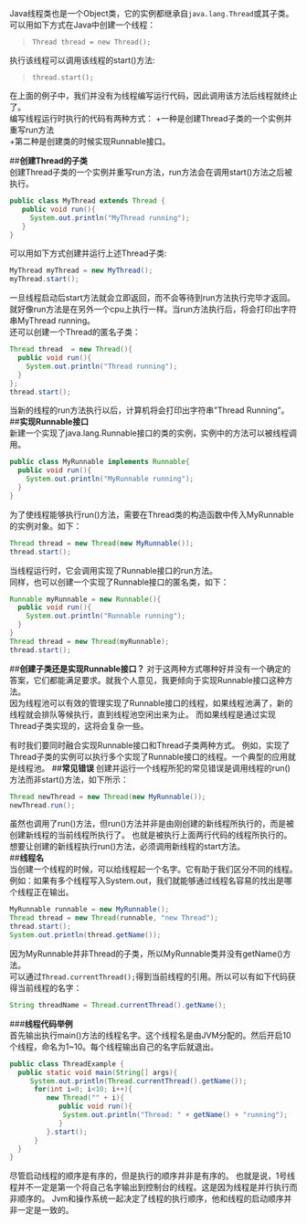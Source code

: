 Java线程类也是一个Object类，它的实例都继承自`java.lang.Thread`或其子类。可以用如下方式在Java中创建一个线程：

>`Thread thread = new Thread();`  

执行该线程可以调用该线程的start()方法:  

>`thread.start();`

在上面的例子中，我们并没有为线程编写运行代码，因此调用该方法后线程就终止了。  
编写线程运行时执行的代码有两种方式：
  +一种是创建Thread子类的一个实例并重写run方法  
  +第二种是创建类的时候实现Runnable接口。    

##**创建Thread的子类**  
创建Thread子类的一个实例并重写run方法，run方法会在调用start()方法之后被执行。  
```java
public class MyThread extends Thread {
   public void run(){
     System.out.println("MyThread running");
   }
}  
```  
可以用如下方式创建并运行上述Thread子类:  
```java
MyThread myThread = new MyThread();
myThread.start();
```  
一旦线程启动后start方法就会立即返回，而不会等待到run方法执行完毕才返回。
就好像run方法是在另外一个cpu上执行一样。当run方法执行后，将会打印出字符串MyThread running。  
还可以创建一个Thread的匿名子类：
```java
Thread thread  = new Thread(){
  public void run(){
    System.out.println("Thread running");
  }
};
thread.start();
```  
当新的线程的run方法执行以后，计算机将会打印出字符串”Thread Running”。  
##**实现Runnable接口**  
新建一个实现了java.lang.Runnable接口的类的实例，实例中的方法可以被线程调用。  
```java
public class MyRunnable implements Runnable{
  public void run(){
    System.out.println("MyRunnable running");
  }
}
```  
为了使线程能够执行run()方法，需要在Thread类的构造函数中传入MyRunnable的实例对象。如下：  
```java
Thread thread = new Thread(new MyRunnable());
thread.start();
```
当线程运行时，它会调用实现了Runnable接口的run方法。  
同样，也可以创建一个实现了Runnable接口的匿名类，如下：
```java
Runnable myRunnable = new Runnable(){
  public void run(){
    System.out.println("Runnable running");
  }
}
Thread thread = new Thread(myRunnable);
thread.start();
```  
##**创建子类还是实现Runnable接口？**
对于这两种方式哪种好并没有一个确定的答案，它们都能满足要求。就我个人意见，我更倾向于实现Runnable接口这种方法。  
因为线程池可以有效的管理实现了Runnable接口的线程，如果线程池满了，新的线程就会排队等候执行，直到线程池空闲出来为止。
而如果线程是通过实现Thread子类实现的，这将会复杂一些。  

有时我们要同时融合实现Runnable接口和Thread子类两种方式。
例如，实现了Thread子类的实例可以执行多个实现了Runnable接口的线程。一个典型的应用就是线程池。
##**常见错误**
创建并运行一个线程所犯的常见错误是调用线程的run()方法而非start()方法，如下所示：
```java
Thread newThread = new Thread(new MyRunnable());
newThread.run();
```
虽然也调用了run()方法，但run()方法并非是由刚创建的新线程所执行的，而是被创建新线程的当前线程所执行了。
也就是被执行上面两行代码的线程所执行的。想要让创建的新线程执行run()方法，必须调用新线程的start方法。  
##**线程名**  
当创建一个线程的时候，可以给线程起一个名字。它有助于我们区分不同的线程。
例如：如果有多个线程写入System.out，我们就能够通过线程名容易的找出是哪个线程正在输出。  
```java
MyRunnable runnable = new MyRunnable();
Thread thread = new Thread(runnable, "new Thread");
thread.start();
System.out.println(thread.getName());
```
因为MyRunnable并非Thread的子类，所以MyRunnable类并没有getName()方法。  
可以通过`Thread.currentThread();`得到当前线程的引用。所以可以有如下代码获得当前线程的名字：  
```java
String threadName = Thread.currentThread().getName();
```  
###**线程代码举例**  
首先输出执行main()方法的线程名字。这个线程名是由JVM分配的。然后开启10个线程，命名为1~10。每个线程输出自己的名字后就退出。
```java
public class ThreadExample {
  public static void main(String[] args){
     System.out.println(Thread.currentThread().getName());
      for(int i=0; i<10; i++){
         new Thread("" + i){
            public void run(){
             System.out.println("Thread: " + getName() + "running");
            }
         }.start();
      }
  }
}
```
尽管启动线程的顺序是有序的，但是执行的顺序并非是有序的。
也就是说，1号线程并不一定是第一个将自己名字输出到控制台的线程。这是因为线程是并行执行而非顺序的。
Jvm和操作系统一起决定了线程的执行顺序，他和线程的启动顺序并非一定是一致的。
